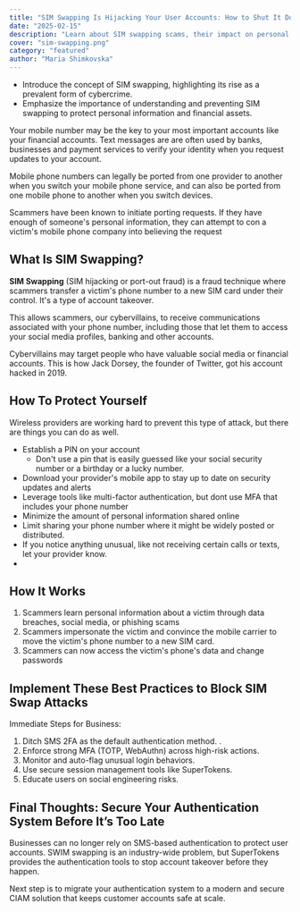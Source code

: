```yaml
---
title: "SIM Swapping Is Hijacking Your User Accounts: How to Shut It Down"
date: "2025-02-15"
description: "Learn about SIM swapping scams, their impact on personal security, and effective strategies to safeguard your mobile identity."
cover: "sim-swapping.png"
category: "featured"
author: "Maria Shimkovska"
---
```


- Introduce the concept of SIM swapping, highlighting its rise as a prevalent form of cybercrime. 
- Emphasize the importance of understanding and preventing SIM swapping to protect personal information and financial assets. 

Your mobile number may be the key to your most important accounts like your financial accounts. Text messages are are often used by banks, businesses and payment services to verify your identity when you request updates to your account. 

Mobile phone numbers can legally be ported from one provider to another when you switch your mobile phone service, and can also be ported from one mobile phone to another when you switch devices. 

Scammers have been known to initiate porting requests. If they have enough of someone's personal information, they can attempt to con a victim's mobile phone company into believing the request 

## What Is SIM Swapping? 

**SIM Swapping** (SIM hijacking or port-out fraud) is a fraud technique where scammers transfer a victim's phone number to a new SIM card under their control. It's a type of account takeover. 
 
This allows scammers, our cybervillains, to receive communications associated with your phone number, including those that let them to access your social media profiles, banking and other accounts. 

Cybervillains may target people who have valuable social media or financial accounts. This is how Jack Dorsey, the founder of Twitter, got his account hacked in 2019. 

## How To Protect Yourself 

Wireless providers are working hard to prevent this type of attack, but there are things you can do as well. 

- Establish a PIN on your account 
    - Don't use a pin that is easily guessed like your social security number or a birthday or a lucky number. 
- Download your provider's mobile app to stay up to date on security updates and alerts 
- Leverage tools like multi-factor authentication, but dont use MFA that includes your phone number
- Minimize the amount of personal information shared online
- Limit sharing your phone number where it might be widely posted or distributed. 
- If you notice anything unusual, like not receiving certain calls or texts, let your provider know. 
- 

## How It Works 

1. Scammers learn personal information about a victim through data breaches, social media, or phishing scams 
2. Scammers impersonate the victim and convince the mobile carrier to move the victim's phone number to a new SIM card. 
3. Scammers can now access the victim's phone's data and change passwords 

## Implement These Best Practices to Block SIM Swap Attacks 
Immediate Steps for Business: 
1. Ditch SMS 2FA as the default authentication method. .
2. Enforce strong MFA (TOTP, WebAuthn) across high-risk actions. 
3. Monitor and auto-flag unusual login behaviors. 
4. Use secure session management tools like SuperTokens. 
5. Educate users on social engineering risks. 

## Final Thoughts: Secure Your Authentication System Before It’s Too Late
Businesses can no longer rely on SMS-based authentication to protect user accounts. SWIM swapping is an industry-wide problem, but SuperTokens provides the authentication tools to stop account takeover before they happen. 

Next step is to migrate your authentication system to a modern and secure CIAM solution that keeps customer accounts safe at scale. 